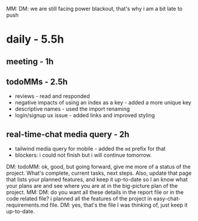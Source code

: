 MM: DM: we are still facing power blackout, that's why i am a bit late to push

# daily - 5.5h

## meeting - 1h

## todoMMs - 2.5h
* reviews - read and responded
* negative impacts of using an index as a key - added a more unique key
* descriptive names - used the import renaming
* login/signup ux issue - added links and improved styling

## real-time-chat media query - 2h
* tailwind media query for mobile - added the `md` prefix for that
* blockers: i could not finish but i will continue tomorrow.

DM: todoMM: ok, good, but going forward, give me more of a status of the project. What's complete, current tasks, next steps. Also, update that page that lists your planned features, and keep it up-to-date so I an know what your plans are and see where you are at in the big-picture plan of the project. MM: DM: do you want all these details in the report file or in the code related file? i planned all the features of the project in easy-chat-requirements.md file. DM: yes, that's the file I was thinking of, just keep it up-to-date. 